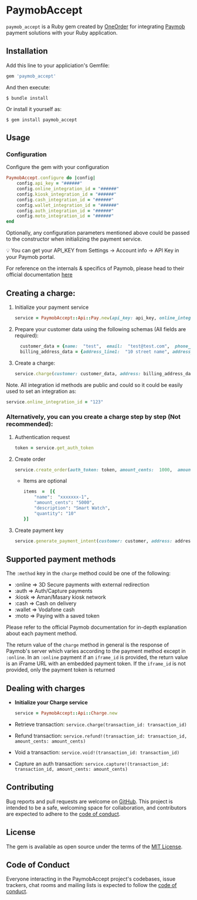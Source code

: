 # PaymobAccept

`paymob_accept` is a Ruby gem created by [OneOrder](https://www.oneorder.net/) for integrating [Paymob](https://paymob.com/en) payment solutions with your Ruby application.

## Installation

Add this line to your appliciation's Gemfile:

```ruby
gem 'paymob_accept'
```

And then execute:

`$ bundle install`

Or install it yourself as:

`$ gem install paymob_accept`

## Usage

### Configuration

Configure the gem with your configuration

```ruby
PaymobAccept.configure do |config|
	config.api_key = "######"
	config.online_integration_id = "######"
	config.kiosk_integration_id = "######"
	config.cash_integration_id = "######"
	config.wallet_integration_id = "######"
	config.auth_integration_id = "######"
	config.moto_integration_id = "######"
end
```

Optionally, any configuration parameters mentioned above could be passed to the constructor when initializing the payment service.

:bulb: You can get your API_KEY from Settings -> Account info -> API Key in your Paymob portal.

For reference on the internals & specifics of Paymob, please head to their official documentation [here](https://docs.paymob.com/)

## Creating a charge:

1. Initialize your payment service

    ```ruby
    service = PaymobAccept::Api::Pay.new(api_key: api_key, online_integration_id: "12345678")
    ```

2. Prepare your customer data using the following schemas (All fields are required):

    ```ruby
      customer_data = {name:  "test",  email:  "test@test.com",  phone_number:  "01000000000"}
      billing_address_data = {address_line1:  "10 street name", address_line2: "apt x. floor x",  region: "region", city: "Cairo", country: "EG"}
    ```
3. Create a charge:

    ```ruby
    service.charge(customer: customer_data, address: billing_address_data, method: :online, iframe_id: 'xxxxx', amount_cents: 1000)
    ```

Note. All integration id methods are public and could so it could be easily used to set an integration as:

```ruby
service.online_integration_id = "123"
```

### Alternatively, you can you create a charge step by step (Not recommended):

1. Authentication request

    ```ruby
    token = service.get_auth_token
    ```

2.  Create order
    ```ruby
    service.create_order(auth_token: token, amount_cents:  1000,  amount_currency:  'EGP', items:  [])
    ```

    - Items are optional

      ```ruby
      items  =  [{
          "name":  "xxxxxxx-1",
          "amount_cents": "5000",
          "description": "Smart Watch",
          "quantity": "10"
      }]
      ```

3. Create payment key

    ```ruby
    service.generate_payment_intent(customer: customer, address: address, integration_id: "xxxxx", amount_cents: amount_cents, amount_currency: "EGP", iframe_id: "xxxxxx", order_id: "xxxxxx")
    ```

## Supported payment methods

The `:method` key in the `charge` method could be one of the following:

- :online => 3D Secure payments with external redirection
- :auth => Auth/Capture payments
- :kiosk => Aman/Masary kiosk network
- :cash => Cash on delivery
- :wallet => Vodafone cash
- :moto => Paying with a saved token

Please refer to the official Paymob documentation for in-depth explanation about each payment method.

The return value of the `charge` method in general is the response of Paymob's server which varies according to the payment method except in `:online`. In an `:online` payment if an `iframe_id` is provided, the return value is an iFrame URL with an embedded payment token. If the `iframe_id` is not provided, only the payment token is returned

## Dealing with charges

- **Initialize your Charge service**

  ```ruby
  service = PaymobAccept::Api::Charge.new
  ```

- Retrieve transaction: `service.charge(transaction_id: transaction_id)`
- Refund transaction: `service.refund!(transaction_id: transaction_id, amount_cents: amount_cents)`
- Void a transaction: `service.void!(transaction_id: transaction_id)`
- Capture an auth transaction: `service.capture!(transaction_id: transaction_id, amount_cents: amount_cents)`


## Contributing

Bug reports and pull requests are welcome on [GitHub](https://github.com/oneorder-tech/paymob-accept).
This project is intended to be a safe, welcoming space for collaboration, and contributors are expected to adhere to the [code of conduct](https://github.com/oneorder-tech/paymob-accept/blob/master/CODE_OF_CONDUCT.md).

## License

The gem is available as open source under the terms of the [MIT License](https://opensource.org/licenses/MIT).

## Code of Conduct

Everyone interacting in the PaymobAccept project's codebases, issue trackers, chat rooms and mailing lists is expected to follow the [code of conduct](https://github.com/oneorder-tech/paymob-accept/blob/master/CODE_OF_CONDUCT.md).
